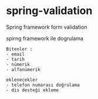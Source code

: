 spring-validation
=================

Spring framework form validation

 
spirng framework ile dogrulama
 

    Bitenler : 
    - email
    - tarih
    - nümerik
    - alfanümerik
    
    eklenecekler
    - telefon numarası doğrulama
    - dis desteği ekleme
    
